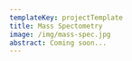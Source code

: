 ```yaml
---
templateKey: projectTemplate
title: Mass Spectometry
image: /img/mass-spec.jpg
abstract: Coming soon...
---
```


